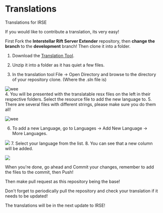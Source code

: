 # Translations
Translations for IRSE


If you would like to contribute a translation, its very easy! 

  First Fork the **Interstellar Rift Server Extender** repository, then **change the branch** to the **development** branch! Then clone it into a folder.

  1. Download the [Translation Tool](https://github.com/HakanL/resxtranslator/releases/latest).
  2. Unzip it into a folder as it has quiet a few files.

  3. In the translation tool File -> Open Directory and browse to the directory of your repository clone. (Where the .sln file is)
  
  ![wee](https://ul.rootronics.org/DHoD)  
  4. You will be presented with the translatable resx files on the left in their respective folders. Select the resource file to add the new language to.
  5. There are several files with different strings, please make sure you do them all!
  
  ![wee](https://ul.rootronics.org/b3DZ)

  6. To add a new Language, go to Languages -> Add New Language -> More Languages.
  
  ![](https://ul.rootronics.org/S0Ol)
  7. Select your language from the list.
  8. You can see that a new column will be added.
  
 ![](https://ul.rootronics.org/zCn3)

  When you're done, go ahead and Commit your changes, remember to add the files to the commit, then Push!
  
  Then make pull request as this repository being the base!
  
  Don't forget to periodically pull the repository and check your translation if it needs to be updated!
  
  The translations will be in the next update to IRSE!
   
